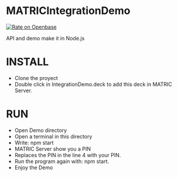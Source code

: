 # MATRICIntegrationDemo
[![Rate on Openbase](https://badges.openbase.com/js/rating/apimatric.svg)](https://openbase.com/js/apimatric?utm_source=embedded&utm_medium=badge&utm_campaign=rate-badge)

API and demo make it in Node.js

# INSTALL

- Clone the proyect
- Double click in IntegrationDemo.deck to add this deck in MATRIC Server.

# RUN

- Open Demo directory
- Open a terminal in this directory
- Write: npm start
- MATRIC Server show you a PIN
- Replaces the PIN in the line 4 with your PIN.
- Run the program again with: npm start.
- Enjoy the Demo
